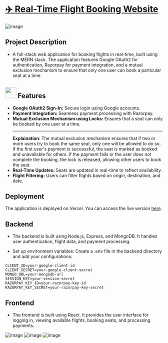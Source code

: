 # [✈️ Real-Time Flight Booking Website](https://real-time-flight-booking-app.vercel.app/)
![image](https://github.com/user-attachments/assets/883dcf7d-3b7e-4dd4-86e4-a3257c595b38)

## Project Description
- A full-stack web application for booking flights in real-time, built using the MERN stack. The application features Google OAuth2 for authentication, Razorpay for payment integration, and a mutual exclusion mechanism to ensure that only one user can book a particular seat at a time.

<div>
  <h2><img src="https://github.com/SuyashGaurav/WanderLust-Airbnb-Clone/assets/102952185/2a0317ea-4b6a-42d8-98a4-c76b855bfabf" width="35" height="35"> Features</h2>
</div>
<ul>
<li><b>Google OAuth2 Sign-In:</b> Secure login using Google accounts.</li>
<li><b>Payment Integration:</b> Seamless payment processing with Razorpay.</li>
<li><b>Mutual Exclusion Mechanism using Locks:</b> Ensures that a seat can only be booked by one user at a time.
  <hr />
<b>Explaination</b>: The mutual exclusion mechanism ensures that if two or more users try to book the same seat, only one will be allowed to do so. If the first user's payment is successful, the seat is marked as booked and unavailable for others. If the payment fails or the user does not complete the booking, the lock is released, allowing other users to book the seat.
</li>
<li><b>Real-Time Updates:</b> Seats are updated in real-time to reflect availability.</li>
<li><b>Flight Filtering:</b> Users can filter flights based on origin, destination, and date. </li>
</ul>

## Deployment
The application is deployed on Vercel. You can access the live version [here](https://real-time-flight-booking-app.vercel.app/).

## Backend
- The backend is built using Node.js, Express, and MongoDB. It handles user authentication, flight data, and payment processing.

- Set up environment variables:
Create a .env file in the backend directory and add your configurations:
```
CLIENT_ID=your-google-client-id
CLIENT_SECRET=your-google-client-secret
MONGO_URL=your-mongodb-url
SESSION_KEY=your-session-secret
RAZORPAY_KEY_ID=your-razorpay-key-id
RAZORPAY_KEY_SECRET=your-razorpay-key-secret
```

## Frontend
- The frontend is built using React. It provides the user interface for logging in, viewing available flights, booking seats, and processing payments.

![image](https://github.com/user-attachments/assets/a1f5961d-ba83-4fd3-b278-236c1ff16037)
![image](https://github.com/user-attachments/assets/5eff8d1c-6913-48cf-9e11-65a2e9fac405)
![image](https://github.com/user-attachments/assets/c54962c0-ff14-4690-b04f-f0b414f8735e)



